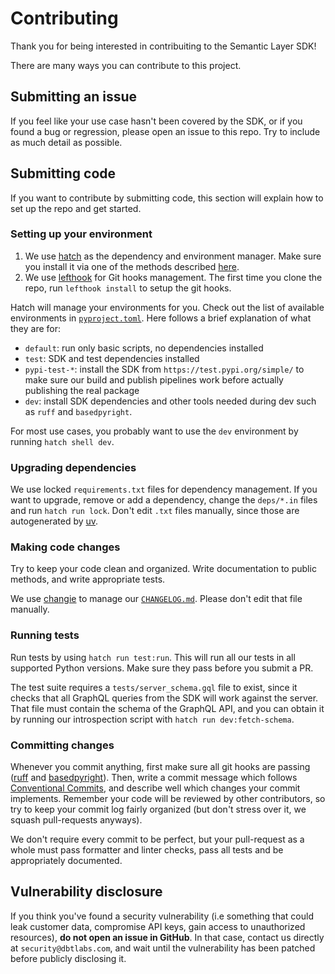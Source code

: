 # Contributing

Thank you for being interested in contribuiting to the Semantic Layer SDK!

There are many ways you can contribute to this project.


## Submitting an issue

If you feel like your use case hasn't been covered by the SDK, or if you found a bug or regression, please open an issue to this repo. Try to include as much detail as possible.


## Submitting code

If you want to contribute by submitting code, this section will explain how to set up the repo and get started.


### Setting up your environment

1. We use [hatch](https://hatch.pypa.io/) as the dependency and environment manager. Make sure you install it via one of the methods described [here](https://hatch.pypa.io/latest/install/). 
2. We use [lefthook](https://github.com/evilmartians/lefthook/) for Git hooks management. The first time you clone the repo, run `lefthook install` to setup the git hooks.

Hatch will manage your environments for you. Check out the list of available environments in [`pyproject.toml`](./pyproject.toml). Here follows a brief explanation of what they are for:
- `default`: run only basic scripts, no dependencies installed
- `test`: SDK and test dependencies installed
- `pypi-test-*`: install the SDK from `https://test.pypi.org/simple/` to make sure our build and publish pipelines work before actually publishing the real package
- `dev`: install SDK dependencies and other tools needed during dev such as `ruff` and `basedpyright`.

For most use cases, you probably want to use the `dev` environment by running `hatch shell dev`.


### Upgrading dependencies

We use locked `requirements.txt` files for dependency management. If you want to upgrade, remove or add a dependency, change the `deps/*.in` files and run `hatch run lock`. Don't edit `.txt` files manually, since those are autogenerated by [uv](https://github.com/astral-sh/uv/).


### Making code changes

Try to keep your code clean and organized. Write documentation to public methods, and write appropriate tests.

We use [changie](https://changie.dev/) to manage our [`CHANGELOG.md`](./CHANGELOG.md). Please don't edit that file manually.


### Running tests

Run tests by using `hatch run test:run`. This will run all our tests in all supported Python versions. Make sure they pass before you submit a PR.

The test suite requires a `tests/server_schema.gql` file to exist, since it checks that all GraphQL queries from the SDK will work against the server. That file must contain the schema of the GraphQL API, and you can obtain it by running our introspection script with `hatch run dev:fetch-schema`.


### Committing changes

Whenever you commit anything, first make sure all git hooks are passing ([ruff](https://github.com/astral-sh/ruff/) and [basedpyright](https://github.com/DetachHead/basedpyright)). Then, write a commit message which follows [Conventional Commits](https://www.conventionalcommits.org/en/v1.0.0/), and describe well which changes your commit implements. Remember your code will be reviewed by other contributors, so try to keep your commit log fairly organized (but don't stress over it, we squash pull-requests anyways).

We don't require every commit to be perfect, but your pull-request as a whole must pass formatter and linter checks, pass all tests and be appropriately documented.


## Vulnerability disclosure

If you think you've found a security vulnerability (i.e something that could leak customer data, compromise API keys, gain access to unauthorized resources), **do not open an issue in GitHub**. In that case, contact us directly at `security@dbtlabs.com`, and wait until the vulnerability has been patched before publicly disclosing it.

